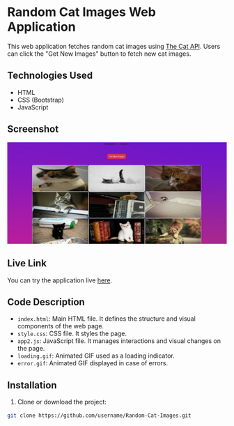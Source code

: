 # Random Cat Images Web Application

This web application fetches random cat images using [The Cat API](https://thecatapi.com/). Users can click the "Get New Images" button to fetch new cat images.

## Technologies Used

- HTML
- CSS (Bootstrap)
- JavaScript

## Screenshot

![Application Screenshot](./img/Screenshot_2.jpg)

## Live Link

You can try the application live [here](https://fetch-ap.vercel.app/).

## Code Description

- `index.html`: Main HTML file. It defines the structure and visual components of the web page.
- `style.css`: CSS file. It styles the page.
- `app2.js`: JavaScript file. It manages interactions and visual changes on the page.
- `loading.gif`: Animated GIF used as a loading indicator.
- `error.gif`: Animated GIF displayed in case of errors.

## Installation

1. Clone or download the project:

```bash
git clone https://github.com/username/Random-Cat-Images.git

